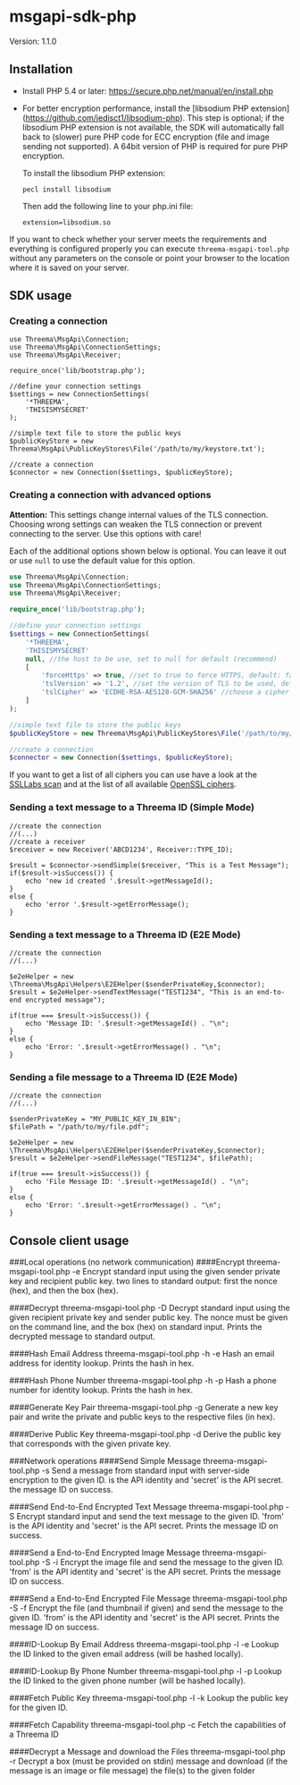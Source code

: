 # msgapi-sdk-php
Version: 1.1.0

## Installation

- Install PHP 5.4 or later: https://secure.php.net/manual/en/install.php
- For better encryption performance, install the [libsodium PHP extension] (https://github.com/jedisct1/libsodium-php).
  This step is optional; if the libsodium PHP extension is not available,
  the SDK will automatically fall back to (slower) pure PHP code for ECC encryption (file and image sending not supported).
  A 64bit version of PHP is required for pure PHP encryption.

  To install the libsodium PHP extension:

	  pecl install libsodium

  Then add the following line to your php.ini file:

	  extension=libsodium.so

If you want to check whether your server meets the requirements and everything is configured properly you can execute ```threema-msgapi-tool.php``` without any parameters on the console or point your browser to the location where it is saved on your server.

## SDK usage
### Creating a connection

	use Threema\MsgApi\Connection;
	use Threema\MsgApi\ConnectionSettings;
	use Threema\MsgApi\Receiver;

	require_once('lib/bootstrap.php');

	//define your connection settings
	$settings = new ConnectionSettings(
		'*THREEMA',
		'THISISMYSECRET'
	);

	//simple text file to store the public keys
	$publicKeyStore = new Threema\MsgApi\PublicKeyStores\File('/path/to/my/keystore.txt');

	//create a connection
	$connector = new Connection($settings, $publicKeyStore);

### Creating a connection with advanced options
**Attention:** This settings change internal values of the TLS connection. Choosing wrong settings can weaken the TLS connection or prevent connecting to the server. Use this options with care!

Each of the additional options shown below is optional. You can leave it out or use `null` to use the default value for this option.

```php
use Threema\MsgApi\Connection;
use Threema\MsgApi\ConnectionSettings;
use Threema\MsgApi\Receiver;

require_once('lib/bootstrap.php');

//define your connection settings
$settings = new ConnectionSettings(
    '*THREEMA',
    'THISISMYSECRET'
    null, //the host to be use, set to null for default (recommend)
    [
        'forceHttps' => true, //set to true to force HTTPS, default: false
        'tslVersion' => '1.2', //set the version of TLS to be used, default: null
        'tslCipher' => 'ECDHE-RSA-AES128-GCM-SHA256' //choose a cipher or a list of ciphers, default: null
    ]
);

//simple text file to store the public keys
$publicKeyStore = new Threema\MsgApi\PublicKeyStores\File('/path/to/my/keystore.txt');

//create a connection
$connector = new Connection($settings, $publicKeyStore);
```

If you want to get a list of all ciphers you can use have a look at the [SSLLabs scan](https://www.ssllabs.com/ssltest/analyze.html?d=msgapi.threema.ch) and at the list of all available [OpenSSL ciphers](https://www.openssl.org/docs/manmaster/apps/ciphers.html).

### Sending a text message to a Threema ID (Simple Mode)

	//create the connection
	//(...)
	//create a receiver
	$receiver = new Receiver('ABCD1234', Receiver::TYPE_ID);

	$result = $connector->sendSimple($receiver, "This is a Test Message");
	if($result->isSuccess()) {
		echo 'new id created '.$result->getMessageId();
	}
	else {
		echo 'error '.$result->getErrorMessage();
	}

### Sending a text message to a Threema ID (E2E Mode)

	//create the connection
	//(...)

	$e2eHelper = new \Threema\MsgApi\Helpers\E2EHelper($senderPrivateKey,$connector);
	$result = $e2eHelper->sendTextMessage("TEST1234", "This is an end-to-end encrypted message");

	if(true === $result->isSuccess()) {
		echo 'Message ID: '.$result->getMessageId() . "\n";
	}
	else {
		echo 'Error: '.$result->getErrorMessage() . "\n";
	}

### Sending a file message to a Threema ID (E2E Mode)

	//create the connection
	//(...)

	$senderPrivateKey = "MY_PUBLIC_KEY_IN_BIN";
	$filePath = "/path/to/my/file.pdf";

	$e2eHelper = new \Threema\MsgApi\Helpers\E2EHelper($senderPrivateKey,$connector);
	$result = $e2eHelper->sendFileMessage("TEST1234", $filePath);

	if(true === $result->isSuccess()) {
		echo 'File Message ID: '.$result->getMessageId() . "\n";
	}
	else {
		echo 'Error: '.$result->getErrorMessage() . "\n";
	}

## Console client usage
###Local operations (no network communication)
####Encrypt
	threema-msgapi-tool.php -e <privateKey> <publicKey>
Encrypt standard input using the given sender private key and recipient public key. two lines to standard output: first the nonce (hex), and then the box (hex).

####Decrypt
	threema-msgapi-tool.php -D <privateKey> <publicKey> <nonce>
Decrypt standard input using the given recipient private key and sender public key. The nonce must be given on the command line, and the box (hex) on standard input. Prints the decrypted message to standard output.

####Hash Email Address
	threema-msgapi-tool.php -h -e <email>
Hash an email address for identity lookup. Prints the hash in hex.

####Hash Phone Number
	threema-msgapi-tool.php -h -p <phoneNo>
Hash a phone number for identity lookup. Prints the hash in hex.

####Generate Key Pair
	threema-msgapi-tool.php -g <privateKeyFile> <publicKeyFile>
Generate a new key pair and write the private and public keys to the respective files (in hex).

####Derive Public Key
	threema-msgapi-tool.php -d <privateKey>
Derive the public key that corresponds with the given private key.

###Network operations
####Send Simple Message
	threema-msgapi-tool.php -s <threemaId> <from> <secret>
Send a message from standard input with server-side encryption to the given ID. is the API identity and 'secret' is the API secret. the message ID on success.

####Send End-to-End Encrypted Text Message
	threema-msgapi-tool.php -S <threemaId> <from> <secret> <privateKey>
Encrypt standard input and send the text message to the given ID. 'from' is the API identity and 'secret' is the API secret. Prints the message ID on success.

####Send a End-to-End Encrypted Image Message
	threema-msgapi-tool.php -S -i <threemaId> <from> <secret> <privateKey> <imageFile>
Encrypt the image file and send the message to the given ID. 'from' is the API identity and 'secret' is the API secret. Prints the message ID on success.

####Send a End-to-End Encrypted File Message
	threema-msgapi-tool.php -S -f <threemaId> <from> <secret> <privateKey> <file> <thumbnailFile>
Encrypt the file (and thumbnail if given) and send the message to the given ID. 'from' is the API identity and 'secret' is the API secret. Prints the message ID on success.

####ID-Lookup By Email Address
	threema-msgapi-tool.php -l -e <email> <from> <secret>
Lookup the ID linked to the given email address (will be hashed locally).

####ID-Lookup By Phone Number
	threema-msgapi-tool.php -l -p <phoneNo> <from> <secret>
Lookup the ID linked to the given phone number (will be hashed locally).

####Fetch Public Key
	threema-msgapi-tool.php -l -k <threemaId> <from> <secret>
Lookup the public key for the given ID.

####Fetch Capability
	threema-msgapi-tool.php -c <threemaId> <from> <secret>
Fetch the capabilities of a Threema ID

####Decrypt a Message and download the Files
	threema-msgapi-tool.php -r <threemaId> <from> <secret> <privateKey> <messageId> <nonce> <outputFolder>
Decrypt a box (must be provided on stdin) message and download (if the message is an image or file message) the file(s) to the given <outputFolder> folder
